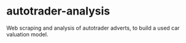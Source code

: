 # autotrader-analysis
Web scraping and analysis of autotrader adverts, to build a used car valuation model.
